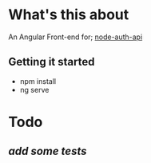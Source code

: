 # What's this about

An Angular Front-end for; [node-auth-api](https://github.com/Myolisi/node-auth-api)

## Getting it started

- npm install
- ng serve

# Todo

## _*add some tests*_
